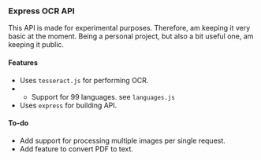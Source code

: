 ### Express OCR API
This API is made for experimental purposes. Therefore, am keeping it very basic at the moment. Being a personal project, but also a bit useful one, am keeping it public.

#### Features
- Uses `tesseract.js` for performing OCR.
- - Support for 99 languages. see `languages.js`
- Uses `express` for building API.

#### To-do
- Add support for processing multiple images per single request.
- Add feature to convert PDF to text.